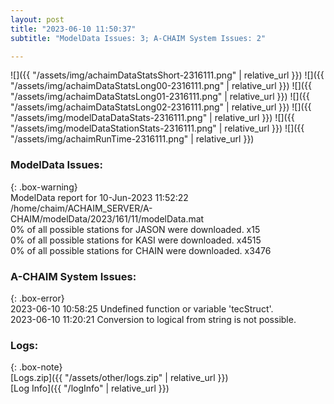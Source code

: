 ```yaml
---
layout: post
title: "2023-06-10 11:50:37"
subtitle: "ModelData Issues: 3; A-CHAIM System Issues: 2"

---
```


![]({{ "/assets/img/achaimDataStatsShort-2316111.png" | relative_url }})
![]({{ "/assets/img/achaimDataStatsLong00-2316111.png" | relative_url }})
![]({{ "/assets/img/achaimDataStatsLong01-2316111.png" | relative_url }})
![]({{ "/assets/img/achaimDataStatsLong02-2316111.png" | relative_url }})
![]({{ "/assets/img/modelDataDataStats-2316111.png" | relative_url }})
![]({{ "/assets/img/modelDataStationStats-2316111.png" | relative_url }})
![]({{ "/assets/img/achaimRunTime-2316111.png" | relative_url }})


### ModelData Issues:  
  
{: .box-warning}  
 ModelData report for 10-Jun-2023 11:52:22   
 /home/chaim/ACHAIM_SERVER/A-CHAIM/modelData/2023/161/11/modelData.mat   
 0% of all possible stations for JASON were downloaded. x15   
 0% of all possible stations for KASI were downloaded. x4515   
 0% of all possible stations for CHAIN were downloaded. x3476   
  
### A-CHAIM System Issues:  
  
{: .box-error}  
2023-06-10 10:58:25 Undefined function or variable 'tecStruct'.  
2023-06-10 11:20:21 Conversion to logical from string is not possible.  

### Logs:  
  
{: .box-note}  
[Logs.zip]({{ "/assets/other/logs.zip" | relative_url }})  
[Log Info]({{ "/logInfo" | relative_url }})  
